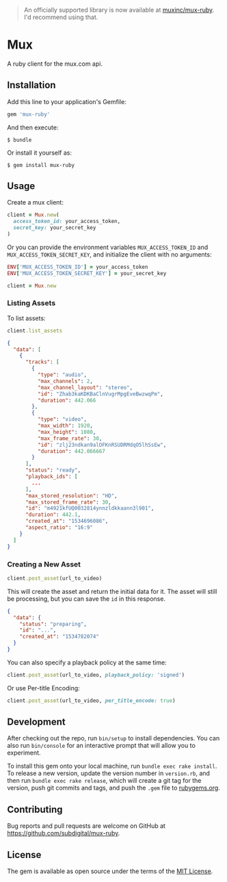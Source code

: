> An officially supported library is now available at [muxinc/mux-ruby](https://github.com/muxinc/mux-ruby). I'd recommend using that.

# Mux

A ruby client for the mux.com api.

## Installation

Add this line to your application's Gemfile:

```ruby
gem 'mux-ruby'
```

And then execute:

    $ bundle

Or install it yourself as:

    $ gem install mux-ruby

## Usage

Create a mux client:

```ruby
client = Mux.new(
  access_token_id: your_access_token,
  secret_key: your_secret_key
)
```

Or you can provide the environment variables `MUX_ACCESS_TOKEN_ID` and `MUX_ACCESS_TOKEN_SECRET_KEY`,
and initialize the client with no arguments:

```ruby
ENV['MUX_ACCESS_TOKEN_ID'] = your_access_token
ENV['MUX_ACCESS_TOKEN_SECRET_KEY'] = your_secret_key

client = Mux.new
```

### Listing Assets

To list assets:

```ruby
client.list_assets
```

```json
{
  "data": [
    {
      "tracks": [
        {
          "type": "audio",
          "max_channels": 2,
          "max_channel_layout": "stereo",
          "id": "Zhab3kaKDKBaClnVugrMpgEveBwzwqPm",
          "duration": 442.066
        },
        {
          "type": "video",
          "max_width": 1920,
          "max_height": 1080,
          "max_frame_rate": 30,
          "id": "zlj23ndkan9alOFKnRSUDRMdqO5lhSsEw",
          "duration": 442.066667
        }
      ],
      "status": "ready",
      "playback_ids": [
        ...
      ],
      "max_stored_resolution": "HD",
      "max_stored_frame_rate": 30,
      "id": "m4921kfUQ0032814ynnzldkkaann3l901",
      "duration": 442.1,
      "created_at": "1534696086",
      "aspect_ratio": "16:9"
    }
  ]
}
```

### Creating a New Asset

```ruby
client.post_asset(url_to_video)
```

This will create the asset and return the initial data for it. The asset will
still be processing, but you can save the `id` in this response.

```json
{
  "data": {
    "status": "preparing",
    "id": "...",
    "created_at": "1534782074"
  }
}
```

You can also specify a playback policy at the same time:

```ruby
client.post_asset(url_to_video, playback_policy: 'signed')
```

Or use Per-title Encoding:

```ruby
client.post_asset(url_to_video, per_title_encode: true)
```


## Development

After checking out the repo, run `bin/setup` to install dependencies. You can also run `bin/console` for an interactive prompt that will allow you to experiment.

To install this gem onto your local machine, run `bundle exec rake install`. To release a new version, update the version number in `version.rb`, and then run `bundle exec rake release`, which will create a git tag for the version, push git commits and tags, and push the `.gem` file to [rubygems.org](https://rubygems.org).

## Contributing

Bug reports and pull requests are welcome on GitHub at https://github.com/subdigital/mux-ruby.

## License

The gem is available as open source under the terms of the [MIT License](https://opensource.org/licenses/MIT).

